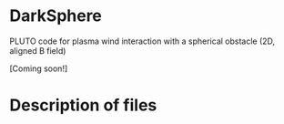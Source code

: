 # DarkSphere
PLUTO code for plasma wind interaction with a spherical obstacle (2D, aligned B field)

[Coming soon!]

# Description of files
